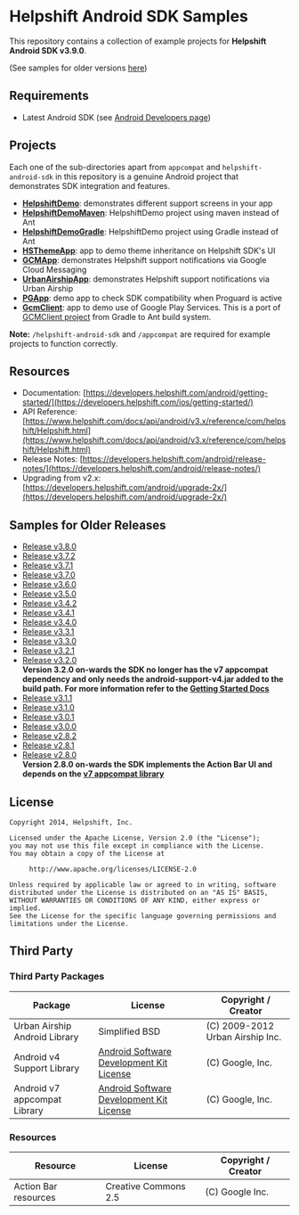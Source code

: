 # Helpshift Android SDK Samples

This repository contains a collection of example projects for **Helpshift Android SDK v3.9.0**.

(See samples for older versions [here](#samples-for-older-releases))

## Requirements

* Latest Android SDK (see [Android Developers page](http://developer.android.com/sdk/index.html))

## Projects

Each one of the sub-directories apart from `appcompat` and `helpshift-android-sdk` in this repository is a genuine Android project that demonstrates SDK integration and features.

* **[HelpshiftDemo](HelpshiftDemo)**: demonstrates different support screens in your app
* **[HelpshiftDemoMaven](HelpshiftDemoMaven)**: HelpshiftDemo project using maven instead of Ant
* **[HelpshiftDemoGradle](HelpshiftDemoGradle)**: HelpshiftDemo project using Gradle instead of Ant
* **[HSThemeApp](HSThemeApp)**: app to demo theme inheritance on Helpshift SDK's UI
* **[GCMApp](GCMApp)**: demonstrates Helpshift support notifications via Google Cloud Messaging
* **[UrbanAirshipApp](UrbanAirshipApp)**: demonstrates Helpshift support notifications via Urban Airship
* **[PGApp](PGApp)**: demo app to check SDK compatibility when Proguard is active
* **[GcmClient](GcmClient)**: app to demo use of Google Play Services. This is a port of [GCMClient project](https://code.google.com/p/gcm/) from Gradle to Ant build system.

**Note:** `/helpshift-android-sdk` and `/appcompat` are required for example projects to function correctly.

## Resources
* Documentation: [https://developers.helpshift.com/android/getting-started/](https://developers.helpshift.com/ios/getting-started/)
* API Reference: [https://www.helpshift.com/docs/api/android/v3.x/reference/com/helpshift/Helpshift.html](https://www.helpshift.com/docs/api/android/v3.x/reference/com/helpshift/Helpshift.html)
* Release Notes: [https://developers.helpshift.com/android/release-notes/](https://developers.helpshift.com/android/release-notes/)
* Upgrading from v2.x: [https://developers.helpshift.com/android/upgrade-2x/](https://developers.helpshift.com/android/upgrade-2x/)

## Samples for Older Releases

* [Release v3.8.0](../../tree/3.8.0)
* [Release v3.7.2](../../tree/3.7.2)
* [Release v3.7.1](../../tree/3.7.1)
* [Release v3.7.0](../../tree/3.7.0)
* [Release v3.6.0](../../tree/3.6.0)
* [Release v3.5.0](../../tree/3.5.0)
* [Release v3.4.2](../../tree/3.4.2)
* [Release v3.4.1](../../tree/3.4.1)
* [Release v3.4.0](../../tree/3.4.0)
* [Release v3.3.1](../../tree/3.3.1)
* [Release v3.3.0](../../tree/3.3.0)
* [Release v3.2.1](../../tree/3.2.1)
* [Release v3.2.0](../../tree/3.2.0) <br />
    **Version 3.2.0 on-wards the SDK no longer has the v7 appcompat dependency and only needs the android-support-v4.jar added to the build path. For more information refer to the <a href="https://developers.helpshift.com/android/getting-started/" target="_blank">Getting Started Docs</a>**
* [Release v3.1.1](../../tree/3.1.1)
* [Release v3.1.0](../../tree/3.1.0)
* [Release v3.0.1](../../tree/3.0.1)
* [Release v3.0.0](../../tree/3.0.0)
* [Release v2.8.2](../../tree/2.8.2)
* [Release v2.8.1](../../tree/2.8.1)
* [Release v2.8.0](../../tree/2.8.0) <br />
    **Version 2.8.0 on-wards the SDK implements the Action Bar UI and depends on the <a href="http://developer.android.com/tools/support-library/features.html#v7" target="_blank">v7 appcompat library</a>**


## License

```
Copyright 2014, Helpshift, Inc.

Licensed under the Apache License, Version 2.0 (the "License");
you may not use this file except in compliance with the License.
You may obtain a copy of the License at

     http://www.apache.org/licenses/LICENSE-2.0

Unless required by applicable law or agreed to in writing, software
distributed under the License is distributed on an "AS IS" BASIS,
WITHOUT WARRANTIES OR CONDITIONS OF ANY KIND, either express or implied.
See the License for the specific language governing permissions and
limitations under the License.
```

## Third Party

### Third Party Packages

| Package       | License                               | Copyright / Creator
-----------------|---------------------------------------|---------------------
| Urban Airship Android Library | Simplified BSD | (C) 2009-2012 Urban Airship Inc.
| Android v4 Support Library | [Android Software Development Kit License](http://developer.android.com/sdk/terms.html) | (C) Google, Inc.
| Android v7 appcompat Library | [Android Software Development Kit License](http://developer.android.com/sdk/terms.html) | (C) Google, Inc.


### Resources

| Resource       | License                               | Copyright / Creator
-----------------|---------------------------------------|---------------------
| Action Bar resources | Creative Commons 2.5 | (C) Google Inc.
